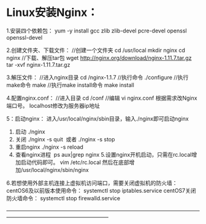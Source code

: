 # Linux安装Nginx：

1.安装四个依赖包： 
yum -y install gcc zlib zlib-devel pcre-devel openssl openssl-devel

2.创建文件夹、下载文件：
//创建一个文件夹
cd /usr/local
mkdir nginx
cd nginx
//下载、解压tar包
wget http://nginx.org/download/nginx-1.11.7.tar.gz
tar -xvf nginx-1.11.7.tar.gz

3.解压文件：
//进入nginx目录
cd /nginx-1.1.7
//执行命令
./configure
//执行make命令
make
//执行make install命令
make install

4.配置nginx.conf：
//进入目录
cd /conf
//编辑
vi nginx.conf
根据需求改Nginx端口号。
localhost修改为服务器ip地址

5：启动nginx：
进入/usr/local/nginx/sbin目录，输入./nginx即可启动nginx
1. 启动 ./nginx
2. 关闭 ./nginx -s quit  或者 ./nginx -s stop
3. 重启nginx ./nginx -s reload
4. 查看nginx进程  ps aux|grep nginx
5.设置nginx开机启动，只需在rc.local增加启动代码即可。
vim /etc/rc.local
然后在底部增加/usr/local/nginx/sbin/nginx

6.若想使用外部主机连接上虚拟机访问端口，需要关闭虚拟机的防火墙：
centOS6及以前版本使用命令： systemctl stop iptables.service
centOS7关闭防火墙命令： systemctl stop firewalld.service

———————————————————————————————————————————————————————
